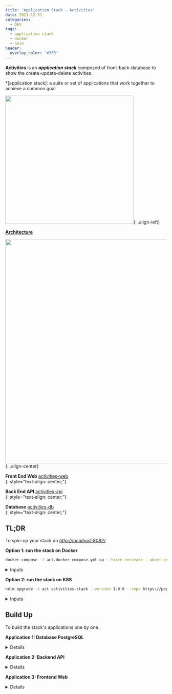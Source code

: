 ```yaml
---
title: "Application Stack - Activities"
date: 2021-12-31
categories:
  - DEV
tags:
  - application stack
  - docker
  - helm
header:
  overlay_color: "#333"
---
```


**Activities** is an ***application stack*** composed of front-back-database to show the create-update-delete activities.

*[application stack]: a suite or set of applications that work together to achieve a common goal

<div class="notice--primary" markdown="1">

<img src="{{ site.url }}{{ site.baseurl }}/assets/activities/activities.gif"  width=400>{: .align-left}

<ins>**Architecture**</ins><br>

<img src="{{ site.url }}{{ site.baseurl }}/assets/activities/architecture.png" width=700 >{: .align-center}

**Front End Web** [activities-web](https://github.com/niehaitao/activities-web)<br>{: style="text-align: center;"}

**Back End API** [activities-api](https://github.com/niehaitao/activities-api)<br>{: style="text-align: center;"}

**Database** [activities-db](https://hub.docker.com/_/postgres)<br>{: style="text-align: center;"}


</div>

## TL;DR

To spin-up your stack on _[http://localhost:8082/](http://localhost:8082/)_


<div class="notice--primary" markdown="1">

**Option 1: run the stack on Docker**

```bash
docker-compose -f act.docker-compose.yml up --force-recreate --abort-on-container-exit --build
```

<details><summary>Inputs</summary>
  <script src="https://gist.github.com/niehaitao/7e6937c01abce64c41a1c5b7dd299983.js"></script>
</details>

</div>

<div class="notice--primary" markdown="1">

**Option 2: run the stack on K8S**

```bash
helm upgrade -i act activities-stack --version 1.0.0 --repo https://pop-cloud.github.io/helm-charts -f act.helm-chart.values.yaml
```

<details><summary>Inputs</summary>
  <script src="https://gist.github.com/niehaitao/689e05e308d3fbb49e5174b748b38612.js"></script>
</details>

</div>



## Build Up

To build the stack's applications one by one.

<div class="notice--primary" markdown="1">

**Application 1: Database PostgreSQL**
<details>
  <script src="https://gist.github.com/niehaitao/bca401f91b3d1169b71096f1bc4510cc.js"></script>
</details>
</div>

<div class="notice--primary" markdown="1">

**Application 2: Backend API**
<details>
  <script src="https://gist.github.com/niehaitao/170d72027606c3a906bf63eec8055c50.js"></script>
</details>
</div>

<div class="notice--primary" markdown="1">

**Application 3: Frontend Web**
<details>
  <script src="https://gist.github.com/niehaitao/e2bcd90eaa74231312324b7213533f26.js"></script>
</details>
</div>
